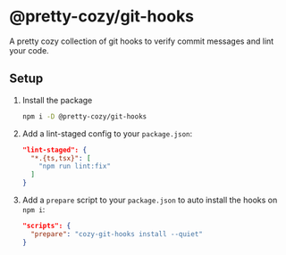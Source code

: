 # @pretty-cozy/git-hooks

A pretty cozy collection of git hooks to verify commit messages and lint your code.

## Setup

1. Install the package
    ```bash
    npm i -D @pretty-cozy/git-hooks
    ```
2. Add a lint-staged config to your `package.json`:
    ```json
    "lint-staged": {
      "*.{ts,tsx}": [
        "npm run lint:fix"
      ]
    }
    ```
3. Add a `prepare` script to your `package.json` to auto install the hooks on `npm i`:
    ```json
    "scripts": {
      "prepare": "cozy-git-hooks install --quiet"
    }
    ```
